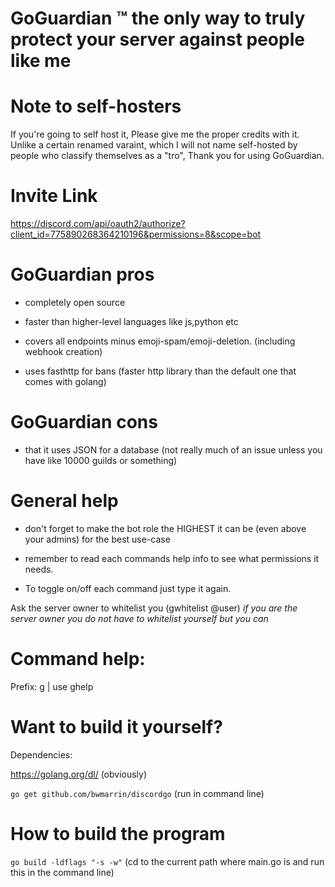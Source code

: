 # GoGuardian ™️ the only way to truly protect your server against people like me

# Note to self-hosters

If you're going to self host it, Please give me the proper credits with it. Unlike a certain renamed varaint, which I will not name self-hosted by people who classify themselves as a "tro", Thank you for using GoGuardian. 

# Invite Link

https://discord.com/api/oauth2/authorize?client_id=775890268364210196&permissions=8&scope=bot

# GoGuardian pros

- completely open source

- faster than higher-level languages like js,python etc

- covers all endpoints minus emoji-spam/emoji-deletion. (including webhook creation)

- uses fasthttp for bans (faster http library than the default one that comes with golang)

# GoGuardian cons

- that it uses JSON for a database (not really much of an issue unless you have like 10000 guilds or something)

# General help

- don't forget to make the bot role the HIGHEST it can be (even above your admins) for the best use-case

- remember to read each commands help info to see what permissions it needs.

- To toggle on/off each command just type it again.

Ask the server owner to whitelist you (gwhitelist @user) *if you are the server owner you do not have to whitelist yourself but you can*

# Command help:

Prefix: g | use ghelp

# Want to build it yourself?

Dependencies:

https://golang.org/dl/ (obviously)

```go get github.com/bwmarrin/discordgo``` (run in command line)

# How to build the program

```go build -ldflags "-s -w"``` (cd to the current path where main.go is and run this in the command line)

